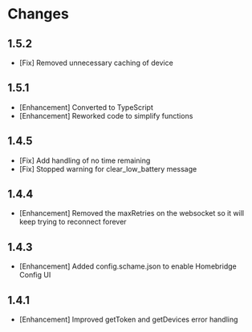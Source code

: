 # Changes

## 1.5.2

- [Fix] Removed unnecessary caching of device

## 1.5.1

- [Enhancement] Converted to TypeScript
- [Enhancement] Reworked code to simplify functions

## 1.4.5

- [Fix] Add handling of no time remaining
- [Fix] Stopped warning for clear_low_battery message

## 1.4.4

- [Enhancement] Removed the maxRetries on the websocket so it will keep trying to reconnect forever

## 1.4.3

- [Enhancement] Added config.schame.json to enable Homebridge Config UI

## 1.4.1

- [Enhancement] Improved getToken and getDevices error handling